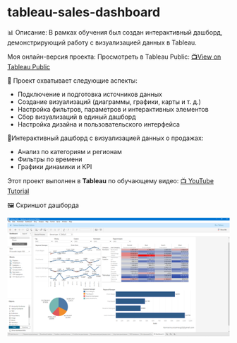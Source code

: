 # tableau-sales-dashboard
📊 Описание:
В рамках обучения был создан интерактивный дашборд, демонстрирующий работу с визуализацией данных в Tableau.

Моя онлайн-версия проекта:
Просмотреть в Tableau Public: [📺View on Tableau Public](https://public.tableau.com/app/profile/evgeniya.arzamastseva/viz/Tableau_17599865199150/Dashboard1?publish=yes)

🔹 Проект охватывает следующие аспекты:
- Подключение и подготовка источников данных
- Создание визуализаций (диаграммы, графики, карты и т. д.)
- Настройка фильтров, параметров и интерактивных элементов
- Сбор визуализаций в единый дашборд
- Настройка дизайна и пользовательского интерфейса
  
🔹Интерактивный дашборд с визуализацией данных о продажах: 
- Анализ по категориям и регионам  
- Фильтры по времени   
- Графики динамики и KPI
  
Этот проект выполнен в **Tableau** по обучающему видео:  [📺 YouTube Tutorial](https://www.youtube.com/watch?v=fQcq8GpENyA&list=LL&index=77&t=8651s)


🖼️ Скриншот дашборда

![Dashboard Preview](Tableau-Sales-Dashboard.png)

